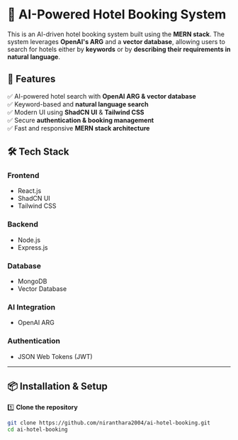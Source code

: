 # 🏨 AI-Powered Hotel Booking System  

This is an AI-driven hotel booking system built using the **MERN stack**. The system leverages **OpenAI's ARG** and a **vector database**, allowing users to search for hotels either by **keywords** or by **describing their requirements in natural language**.  

## 🚀 Features  
✅ AI-powered hotel search with **OpenAI ARG & vector database**  
✅ Keyword-based and **natural language search**  
✅ Modern UI using **ShadCN UI** & **Tailwind CSS**  
✅ Secure **authentication & booking management**  
✅ Fast and responsive **MERN stack architecture**  

## 🛠️ Tech Stack  
### **Frontend**  
- React.js  
- ShadCN UI  
- Tailwind CSS  

### **Backend**  
- Node.js  
- Express.js  

### **Database**  
- MongoDB  
- Vector Database  

### **AI Integration**  
- OpenAI ARG  

### **Authentication**  
- JSON Web Tokens (JWT)  

---

## 📦 Installation & Setup  

1️⃣ **Clone the repository**  
```bash
git clone https://github.com/niranthara2004/ai-hotel-booking.git
cd ai-hotel-booking
